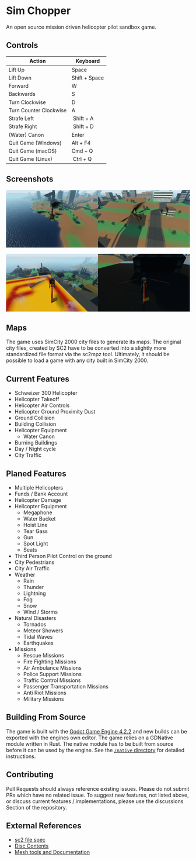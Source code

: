 # Sim Chopper

An open source mission driven helicopter pilot sandbox game.

## Controls

| Action                 | Keyboard      |
|------------------------|---------------|
| Lift Up                | Space         |
| Lift Down              | Shift + Space |
| Forward                | W             |
| Backwards              | S             |
| Turn Clockwise         | D             |
| Turn Counter Clockwise | A             |
| Strafe Left            | Shift + A     |
| Strafe Right           | Shift + D     |
| (Water) Canon          | Enter         |
| Quit Game (Windows)    | Alt + F4      |
| Quit Game (macOS)      | Cmd + Q       |
| Quit Game (Linux)      | Ctrl + Q      |

## Screenshots
<img src="./screenshots/screenshot_1.png" width="50%"><img src="./screenshots/screenshot_2.png" width="50%">

<img src="./screenshots/screenshot_3.png" width="50%"><img src="./screenshots/screenshot_4.png" width="50%">

## Maps

The game uses SimCity 2000 city files to generate its maps. The original city files, created by SC2 have to be converted into a slightly more standardized file format via the sc2mpz tool. Ultimately, it should be possible to load a game with any city built in SimCity 2000.

## Current Features

- Schweizer 300 Helicopter
- Helicopter Takeoff
- Helicopter Air Controls
- Helicopter Ground Proximity Dust
- Ground Collision
- Building Collision
- Helicopter Equipment
  - Water Canon
- Burning Buildings
- Day / Night cycle
- City Traffic

## Planed Features

- Multiple Helicopters
- Funds / Bank Account
- Helicopter Damage
- Helicopter Equipment
  - Megaphone
  - Water Bucket
  - Hoist Line
  - Tear Gass
  - Gun
  - Spot Light
  - Seats
- Third Person Pilot Control on the ground
- City Pedestrians
- City Air Traffic
- Weather
  - Rain
  - Thunder
  - Lightning
  - Fog
  - Snow
  - Wind / Storms
- Natural Disasters
  - Tornados
  - Meteor Showers
  - Tidal Waves
  - Earthquakes
- Missions
  - Rescue Missions
  - Fire Fighting Missions
  - Air Ambulance Missions
  - Police Support Missions
  - Traffic Control Missions
  - Passenger Transportation Missions
  - Anti Riot Missions
  - Military Missions

## Building From Source
The game is built with the [Godot Game Engine 4.2.2](https://github.com/godotengine/godot/tree/4.2.2-stable) and new builds can be exported with the engines own editor. The game relies on a GDNative module written in Rust. The native module has to be built from source before it can be used by the engine. See the [`/native` directory](./native) for detailed instructions.

## Contributing
Pull Requests should always reference existing issues. Please do not submit PRs which have no related issue. To suggest new features, not listed above, or discuss current features / implementations, please use the discussions Section of the repository.

## External References
 - [sc2 file spec](https://github.com/dfloer/SC2k-docs/tree/a47a55ee21b881093123be2394bc0de7bf603560/sc2%20file%20spec.md)
 - [Disc Contents](https://sourceforge.net/p/miscopter/wiki/CDContents/)
 - [Mesh tools and Documentation](https://github.com/CahootsMalone/maxis-mesh-stuff/tree/cebeee7656ec2fc7f3ec925ca0738db904ad540b/)

